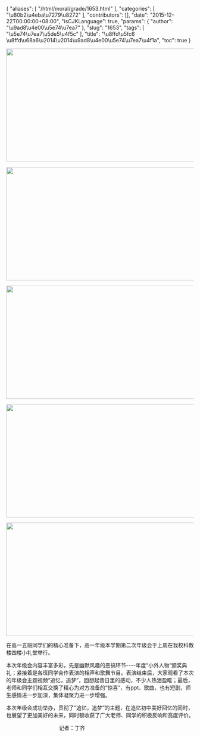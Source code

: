 {
    "aliases": [
        "/html/moral/grade/1653.html"
    ],
    "categories": [
        "\u80b2\u4eba\u7279\u8272"
    ],
    "contributors": [],
    "date": "2015-12-22T00:00:00+08:00",
    "isCJKLanguage": true,
    "params": {
        "author": "\u9ad8\u4e00\u5e74\u7ea7"
    },
    "slug": "1653",
    "tags": [
        "\u5e74\u7ea7\u5de5\u4f5c"
    ],
    "title": "\u8ffd\u5fc6 \u8ffd\u68a6\u2014\u2014\u9ad8\u4e00\u5e74\u7ea7\u4f1a",
    "toc": true
}


<img
    src="https://cdn.tfls.online/mirror/full/129ace08d89c2ece9e7ab3b429870ebb4db3c719.jpg"
    style="display:block;margin-left:auto;margin-right:auto;"
    decoding="async"
    fetchpriority="auto"
    loading="lazy"
    height="304"
    width="600"
/>





<img
    src="https://cdn.tfls.online/mirror/full/fc3bc679c8d30e59dc2ce4714c0442919c5ce96d.jpg"
    style="display:block;margin-left:auto;margin-right:auto;"
    decoding="async"
    fetchpriority="auto"
    loading="lazy"
    height="304"
    width="600"
/>





<img
    src="https://cdn.tfls.online/mirror/full/19e1ec9804197d95ffa0a7f240eca2248799b521.jpg"
    style="display:block;margin-left:auto;margin-right:auto;"
    decoding="async"
    fetchpriority="auto"
    loading="lazy"
    height="304"
    width="600"
/>





<img
    src="https://cdn.tfls.online/mirror/full/f95ed7a36df84bf1fcfe7f4aeb28a50e55a1576e.jpg"
    style="display:block;margin-left:auto;margin-right:auto;"
    decoding="async"
    fetchpriority="auto"
    loading="lazy"
    height="304"
    width="600"
/>





<img
    src="https://cdn.tfls.online/mirror/full/11b0331e413ab7e8e03ec8ec5adba5683263fb7a.jpg"
    style="display:block;margin-left:auto;margin-right:auto;"
    decoding="async"
    fetchpriority="auto"
    loading="lazy"
    height="304"
    width="600"
/>







在高一五班同学们的精心准备下，高一年级本学期第二次年级会于上周在我校科教楼四楼小礼堂举行。




本次年级会内容丰富多彩，先是幽默风趣的恶搞环节----年度“小外人物”颁奖典礼；紧接着是各班同学合作表演的相声和歌舞节目。表演结束后，大家观看了本次的年级会主题视频“追忆，追梦”，回想起昔日里的感动，不少人热泪盈眶；最后，老师和同学们相互交换了精心为对方准备的“惊喜”，有ppt、歌曲，也有短剧，师生感情进一步加深，集体凝聚力进一步增强。




本次年级会成功举办，贯彻了“追忆，追梦”的主题，在追忆初中美好回忆的同时，也展望了更加美好的未来，同时额收获了广大老师、同学的积极反响和高度评价。



                                    记者：丁齐  

